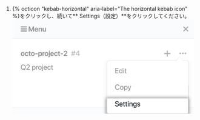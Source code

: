 1. {% octicon "kebab-horizontal" aria-label="The horizontal kebab icon" %}をクリックし、続いて** Settings（設定）**をクリックしてください。 ![プロジェクトボードサイドバーのドロップダウンメニュー内の設定オプション](/assets/images/help/projects/project-board-settings.png)
